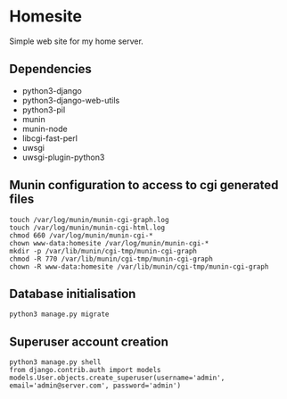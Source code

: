 # Homesite

Simple web site for my home server.

## Dependencies

* python3-django
* python3-django-web-utils
* python3-pil
* munin
* munin-node
* libcgi-fast-perl
* uwsgi
* uwsgi-plugin-python3

## Munin configuration to access to cgi generated files

	touch /var/log/munin/munin-cgi-graph.log
	touch /var/log/munin/munin-cgi-html.log
	chmod 660 /var/log/munin/munin-cgi-*
	chown www-data:homesite /var/log/munin/munin-cgi-*
	mkdir -p /var/lib/munin/cgi-tmp/munin-cgi-graph
	chmod -R 770 /var/lib/munin/cgi-tmp/munin-cgi-graph
	chown -R www-data:homesite /var/lib/munin/cgi-tmp/munin-cgi-graph

## Database initialisation

	python3 manage.py migrate

## Superuser account creation

	python3 manage.py shell
	from django.contrib.auth import models
	models.User.objects.create_superuser(username='admin', email='admin@server.com', password='admin')
